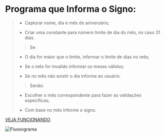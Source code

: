# Programa que Informa o Signo:

> - Capturar nome, dia e mês do aniversário;
>
> - Criar uma constante para número limite de dia do mês, no caso 31 dias.
>
>> Se: 
>
> - O dia for maior que o limite, informar o limite de dias no mês;
>
> - Se o mês for invalido informar os meses válidos;
>
> - Se no mês não existir o dia informe ao usuário.
>
>> Senão:
>
> - Escolher o mês correspondente para fazer as validações especificas;
>
> - Com base no mês informe o signo.

[VEJA FUNCIONANDO](https://replit.com/@ArthurEstevan/Programa-de-Signos#Main.java).

![Fluoxograma](https://github.com/ArthurEstevan/Images/blob/main/Fluxograma%20Prova%20Signo.png)
